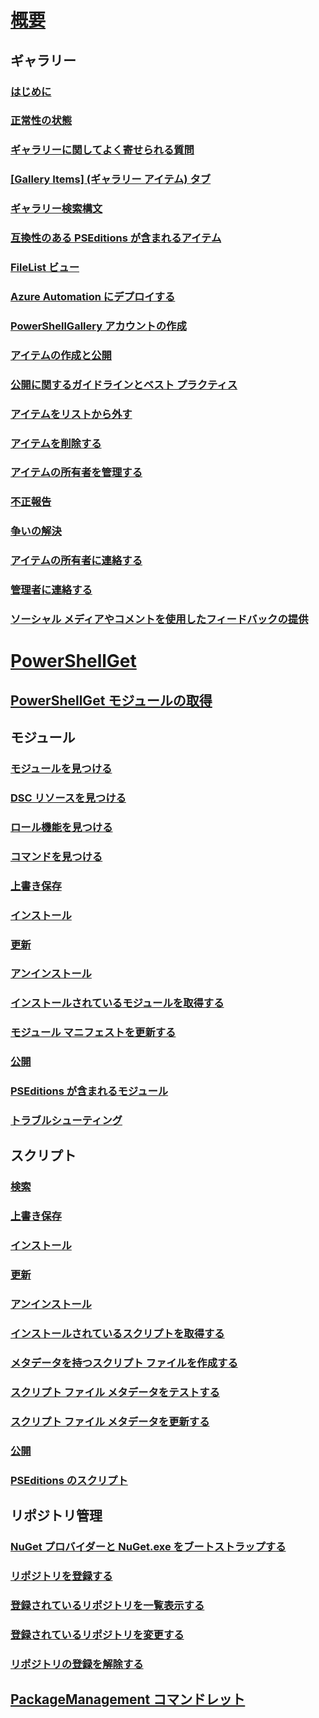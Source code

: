 # [概要](readme.md)
## ギャラリー
### [はじめに](psgallery/psgallery_gettingstarted.md)
### [正常性の状態](psgallery/psgallery_status.md)
### [ギャラリーに関してよく寄せられる質問](psgallery/psgallery_faqs.md)
### [[Gallery Items] (ギャラリー アイテム) タブ](psgallery/psgallery_items_tab.md)
### [ギャラリー検索構文](psgallery/psgallery_search_syntax.md)
### [互換性のある PSEditions が含まれるアイテム](psgallery/psgallery_pseditions.md)
### [FileList ビュー](psgallery/psgallery_filelist_feature.md)
### [Azure Automation にデプロイする](psgallery/psgallery_deploy_to_azure_automation.md)
### [PowerShellGallery アカウントの作成](psgallery/psgallery_creating_an_account.md)
### [アイテムの作成と公開](psgallery/Creating-and-Publishing-an-item.md)
### [公開に関するガイドラインとベスト プラクティス](psgallery/psgallery-PublishingGuidelines.md)
### [アイテムをリストから外す](psgallery/psgallery_unlist_items.md)
### [アイテムを削除する](psgallery/Deleting-Items.md)
### [アイテムの所有者を管理する](psgallery/Managing-Item-Owners.md)
### [不正報告](psgallery/psgallery_report_abuse.md)
### [争いの解決](psgallery/psgallery_dispute_resolution.md)
### [アイテムの所有者に連絡する](psgallery/psgallery_contacting_item_owners.md)
### [管理者に連絡する](psgallery/psgallery_contacting_administrators.md)
### [ソーシャル メディアやコメントを使用したフィードバックの提供](psgallery/psgallery-SocialMediaFeedback.md)

# [PowerShellGet](psget/overview.md)
## [PowerShellGet モジュールの取得](psget/get_psget_module.md)

## モジュール
### [モジュールを見つける](psget/module/psget_find-module.md)
### [DSC リソースを見つける](psget/module/psget_find-dscresource.md)
### [ロール機能を見つける](psget/module/psget_find-rolecapability.md)
### [コマンドを見つける](psget/module/psget_find-command.md)
### [上書き保存](psget/module/psget_save-module.md)
### [インストール](psget/module/psget_install-module.md)
### [更新](psget/module/psget_update-module.md)
### [アンインストール](psget/module/psget_uninstall-module.md)
### [インストールされているモジュールを取得する](psget/module/psget_get-installedmodule.md)
### [モジュール マニフェストを更新する](psget/module/psget_update-modulemanifest.md)
### [公開](psget/module/psget_publish-module.md)
### [PSEditions が含まれるモジュール](psget/module/modulewithpseditionsupport.md)
### [トラブルシューティング](psget/psget_cmdlets_troubleshooting.md)

## スクリプト
### [検索](psget/script/psget_find-script.md)
### [上書き保存](psget/script/psget_save-script.md)
### [インストール](psget/script/psget_install-script.md)
### [更新](psget/script/psget_update-script.md)
### [アンインストール](psget/script/psget_uninstall-script.md)
### [インストールされているスクリプトを取得する](psget/script/psget_get-installedscript.md)
### [メタデータを持つスクリプト ファイルを作成する](psget/script/psget_new-scriptfileinfo.md)
### [スクリプト ファイル メタデータをテストする](psget/script/psget_test-scriptfileinfo.md)
### [スクリプト ファイル メタデータを更新する](psget/script/psget_update-scriptfileinfo.md)
### [公開](psget/script/psget_publish-script.md)
### [PSEditions のスクリプト](psget/script/scriptwithpseditionsupport.md)

## リポジトリ管理
### [NuGet プロバイダーと NuGet.exe をブートストラップする](psget/repository/bootstrapping_nuget_proivder_and_exe.md)
### [リポジトリを登録する](psget/repository/psget_register-psrepository.md)
### [登録されているリポジトリを一覧表示する](psget/repository/psget_get-psrepository.md)
### [登録されているリポジトリを変更する](psget/repository/psget_set-psrepository.md)
### [リポジトリの登録を解除する](psget/repository/psget_unregister-psrepository.md)

## [PackageManagement コマンドレット](psget/oneget/PackageManagement_cmdlets.md)
